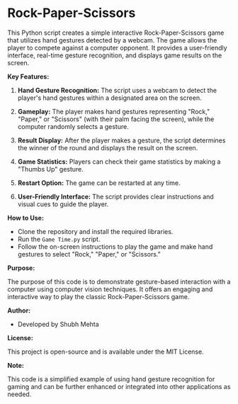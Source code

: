 # Rock-Paper-Scissors
This Python script creates a simple interactive Rock-Paper-Scissors game that utilizes hand gestures detected by a webcam. The game allows the player to compete against a computer opponent. It provides a user-friendly interface, real-time gesture recognition, and displays game results on the screen.

**Key Features:**

1. **Hand Gesture Recognition:** The script uses a webcam to detect the player's hand gestures within a designated area on the screen.

2. **Gameplay:** The player makes hand gestures representing "Rock," "Paper," or "Scissors" (with their palm facing the screen), while the computer randomly selects a gesture.

3. **Result Display:** After the player makes a gesture, the script determines the winner of the round and displays the result on the screen.

4. **Game Statistics:** Players can check their game statistics by making a "Thumbs Up" gesture.

5. **Restart Option:** The game can be restarted at any time.

6. **User-Friendly Interface:** The script provides clear instructions and visual cues to guide the player.

**How to Use:**

- Clone the repository and install the required libraries.
- Run the `Game Time.py` script.
- Follow the on-screen instructions to play the game and make hand gestures to select "Rock," "Paper," or "Scissors."

**Purpose:**

The purpose of this code is to demonstrate gesture-based interaction with a computer using computer vision techniques. It offers an engaging and interactive way to play the classic Rock-Paper-Scissors game.

**Author:**

- Developed by Shubh Mehta

**License:**

This project is open-source and is available under the MIT License.

**Note:**

This code is a simplified example of using hand gesture recognition for gaming and can be further enhanced or integrated into other applications as needed.
